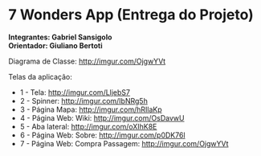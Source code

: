 # 7 Wonders App (Entrega do Projeto)

**Integrantes: Gabriel Sansigolo**<br>
**Orientador: Giuliano Bertoti**

Diagrama de Classe:
http://imgur.com/OjgwYVt

Telas da aplicação: 

* 1 - Tela: http://imgur.com/LljebS7
* 2 - Spinner: http://imgur.com/IbNRg5h
* 3 - Página Mapa: http://imgur.com/hRIlaKp
* 4 - Página Web: Wiki: http://imgur.com/OsDavwU
* 5 - Aba lateral: http://imgur.com/oXIhK8E
* 6 - Página Web: Sobre: http://imgur.com/p0DK76l
* 7 - Página Web: Compra Passagem: http://imgur.com/OjgwYVt

